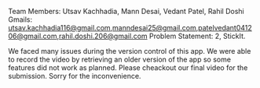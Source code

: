Team Members: Utsav Kachhadia, Mann Desai, Vedant Patel, Rahil Doshi
Gmails: utsav.kachhadia116@gmail.com,manndesai25@gmail.com,patelvedant041206@gmail.com,rahil.doshi.206@gmail.com
Problem Statement: 2, StickIt.

We faced many issues during the version control of this app. We were able to record the video by retrieving an older version of the app so some features did not work as planned. Please cheackout our final video for the submission. Sorry for the inconvenience.
